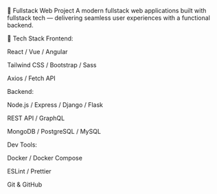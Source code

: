 🚀 Fullstack Web Project
A modern fullstack web applications built with fullstack tech — delivering seamless user experiences with a functional backend.

🧰 Tech Stack
Frontend:

React / Vue / Angular

Tailwind CSS / Bootstrap / Sass

Axios / Fetch API

Backend:

Node.js / Express / Django / Flask

REST API / GraphQL

MongoDB / PostgreSQL / MySQL

Dev Tools:

Docker / Docker Compose

ESLint / Prettier

Git & GitHub
